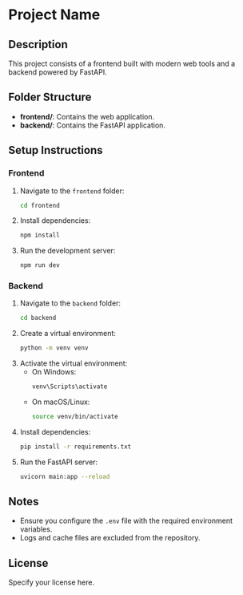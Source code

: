 # Project Name

## Description
This project consists of a frontend built with modern web tools and a backend powered by FastAPI.

## Folder Structure
- **frontend/**: Contains the web application.
- **backend/**: Contains the FastAPI application.

## Setup Instructions

### Frontend
1. Navigate to the `frontend` folder:
   ```bash
   cd frontend
   ```
2. Install dependencies:
   ```bash
   npm install
   ```
3. Run the development server:
   ```bash
   npm run dev
   ```

### Backend
1. Navigate to the `backend` folder:
   ```bash
   cd backend
   ```
2. Create a virtual environment:
   ```bash
   python -m venv venv
   ```
3. Activate the virtual environment:
   - On Windows:
     ```bash
     venv\Scripts\activate
     ```
   - On macOS/Linux:
     ```bash
     source venv/bin/activate
     ```
4. Install dependencies:
   ```bash
   pip install -r requirements.txt
   ```
5. Run the FastAPI server:
   ```bash
   uvicorn main:app --reload
   ```

## Notes
- Ensure you configure the `.env` file with the required environment variables.
- Logs and cache files are excluded from the repository.

## License
Specify your license here.
